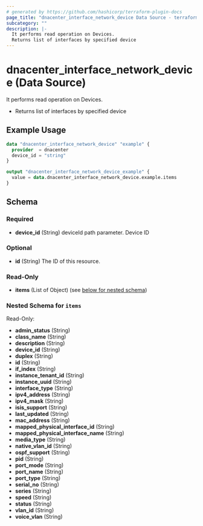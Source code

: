 ```yaml
---
# generated by https://github.com/hashicorp/terraform-plugin-docs
page_title: "dnacenter_interface_network_device Data Source - terraform-provider-dnacenter"
subcategory: ""
description: |-
  It performs read operation on Devices.
  Returns list of interfaces by specified device
---
```


# dnacenter_interface_network_device (Data Source)

It performs read operation on Devices.

- Returns list of interfaces by specified device

## Example Usage

```terraform
data "dnacenter_interface_network_device" "example" {
  provider  = dnacenter
  device_id = "string"
}

output "dnacenter_interface_network_device_example" {
  value = data.dnacenter_interface_network_device.example.items
}
```

<!-- schema generated by tfplugindocs -->
## Schema

### Required

- **device_id** (String) deviceId path parameter. Device ID

### Optional

- **id** (String) The ID of this resource.

### Read-Only

- **items** (List of Object) (see [below for nested schema](#nestedatt--items))

<a id="nestedatt--items"></a>
### Nested Schema for `items`

Read-Only:

- **admin_status** (String)
- **class_name** (String)
- **description** (String)
- **device_id** (String)
- **duplex** (String)
- **id** (String)
- **if_index** (String)
- **instance_tenant_id** (String)
- **instance_uuid** (String)
- **interface_type** (String)
- **ipv4_address** (String)
- **ipv4_mask** (String)
- **isis_support** (String)
- **last_updated** (String)
- **mac_address** (String)
- **mapped_physical_interface_id** (String)
- **mapped_physical_interface_name** (String)
- **media_type** (String)
- **native_vlan_id** (String)
- **ospf_support** (String)
- **pid** (String)
- **port_mode** (String)
- **port_name** (String)
- **port_type** (String)
- **serial_no** (String)
- **series** (String)
- **speed** (String)
- **status** (String)
- **vlan_id** (String)
- **voice_vlan** (String)


